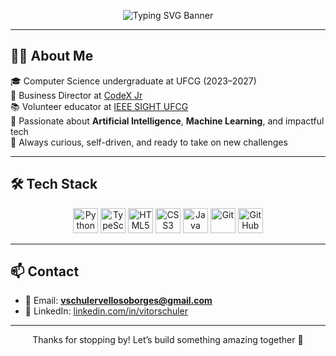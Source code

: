 <!-- Improved Banner -->
<p align="center">
  <img src="https://readme-typing-svg.demolab.com?font=Fira+Code&size=26&pause=1000&center=true&vCenter=true&width=800&lines=Hi+there!+I'm+Vitor+Schuler+Velloso+Borges;Computer+Science+Student+at+UFCG;AI+and+Web+Development+Enthusiast;Welcome+to+my+GitHub+profile!" alt="Typing SVG Banner" />
</p>

---

## 👨‍💻 About Me

🎓 Computer Science undergraduate at UFCG (2023–2027)  
💼 Business Director at [CodeX Jr](https://www.linkedin.com/company/codex-jr/)  
📚 Volunteer educator at [IEEE SIGHT UFCG](https://www.instagram.com/ieee.ufcg/)  
🤖 Passionate about **Artificial Intelligence**, **Machine Learning**, and impactful tech  
🧠 Always curious, self-driven, and ready to take on new challenges

---

## 🛠️ Tech Stack

<p align="center">
  <img src="https://cdn.jsdelivr.net/gh/devicons/devicon/icons/python/python-original.svg" width="40" alt="Python"/>
  <img src="https://cdn.jsdelivr.net/gh/devicons/devicon/icons/typescript/typescript-original.svg" width="40" alt="TypeScript"/>
  <img src="https://cdn.jsdelivr.net/gh/devicons/devicon/icons/html5/html5-original.svg" width="40" alt="HTML5"/>
  <img src="https://cdn.jsdelivr.net/gh/devicons/devicon/icons/css3/css3-original.svg" width="40" alt="CSS3"/>
  <img src="https://cdn.jsdelivr.net/gh/devicons/devicon/icons/java/java-original.svg" width="40" alt="Java"/>
  <img src="https://cdn.jsdelivr.net/gh/devicons/devicon/icons/git/git-original.svg" width="40" alt="Git"/>
  <img src="https://cdn.jsdelivr.net/gh/devicons/devicon/icons/github/github-original.svg" width="40" alt="GitHub"/>
</p>

---


## 📫 Contact

- 📧 Email: **vschulervellosoborges@gmail.com**  
- 💼 LinkedIn: [linkedin.com/in/vitorschuler](https://www.linkedin.com/in/vitorschuler/)

---

<p align="center">
  Thanks for stopping by! Let’s build something amazing together 🚀
</p>
